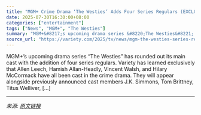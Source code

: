 ```yaml
---
title: "MGM+ Crime Drama ‘The Westies’ Adds Four Series Regulars (EXCLUSIVE)"
date: 2025-07-30T16:30:00+08:00
categories: ["entertainment"]
tags: ["News", "MGM+", "The Westies"]
summary: "MGM+&#8217;s upcoming drama series &#8220;The Westies&#8221; has rounded out its main cast with the addition of four series regulars. Variety has learned exclusively that Allen Leech, Hamish Allan-Hea"
source_url: "https://variety.com/2025/tv/news/mgm-the-westies-series-regulars-exclusive-1236474553/"
---
```


MGM+&#8217;s upcoming drama series &#8220;The Westies&#8221; has rounded out its main cast with the addition of four series regulars. Variety has learned exclusively that Allen Leech, Hamish Allan-Headly, Vincent Walsh, and Hilary McCormack have all been cast in the crime drama. They will appear alongside previously announced cast members J.K. Simmons, Tom Brittney, Titus Welliver, [&#8230;]

---

*来源: [原文链接](https://variety.com/2025/tv/news/mgm-the-westies-series-regulars-exclusive-1236474553/)*
